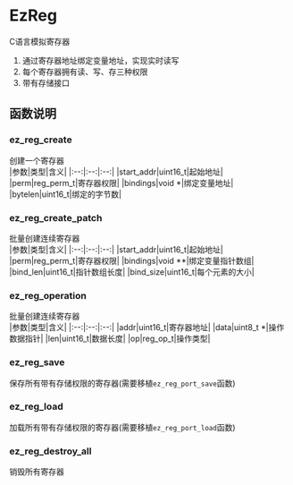 # EzReg 
C语言模拟寄存器  

1. 通过寄存器地址绑定变量地址，实现实时读写
2. 每个寄存器拥有读、写、存三种权限
3. 带有存储接口 

## 函数说明
### ez_reg_create
创建一个寄存器  
|参数|类型|含义|
|:--:|:--:|:--:|
|start_addr|uint16_t|起始地址|
|perm|reg_perm_t|寄存器权限|
|bindings|void *|绑定变量地址|
|bytelen|uint16_t|绑定的字节数|

### ez_reg_create_patch
批量创建连续寄存器  
|参数|类型|含义|
|:--:|:--:|:--:|
|start_addr|uint16_t|起始地址|
|perm|reg_perm_t|寄存器权限|
|bindings|void **|绑定变量指针数组|
|bind_len|uint16_t|指针数组长度|
|bind_size|uint16_t|每个元素的大小|

### ez_reg_operation
批量创建连续寄存器  
|参数|类型|含义|
|:--:|:--:|:--:|
|addr|uint16_t|寄存器地址|
|data|uint8_t *|操作数据指针|
|len|uint16_t|数据长度|
|op|reg_op_t|操作类型|


### ez_reg_save
保存所有带有存储权限的寄存器(需要移植`ez_reg_port_save`函数)

### ez_reg_load
加载所有带有存储权限的寄存器(需要移植`ez_reg_port_load`函数)


### ez_reg_destroy_all
销毁所有寄存器